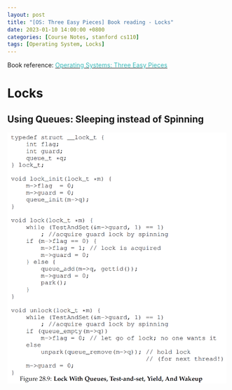 ```yaml
---
layout: post
title: "[OS: Three Easy Pieces] Book reading - Locks"
date: 2023-01-10 14:00:00 +0800
categories: [Course Notes, stanford cs110]
tags: [Operating System, Locks]
---
```


Book reference: [<span style="color:#3ababa">Operating Systems: Three Easy Pieces</span>](https://pages.cs.wisc.edu/~remzi/OSTEP/)

# Locks
## Using Queues: Sleeping instead of Spinning

<img src="/assets/img/os/OS-locks_0.PNG" alt="concurrency terms" width="500"/> 
